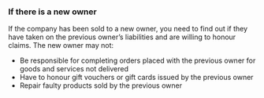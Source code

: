 ###  If there is a new owner

If the company has been sold to a new owner, you need to find out if they have
taken on the previous owner’s liabilities and are willing to honour claims.
The new owner may not:

  * Be responsible for completing orders placed with the previous owner for goods and services not delivered 
  * Have to honour gift vouchers or gift cards issued by the previous owner 
  * Repair faulty products sold by the previous owner 
